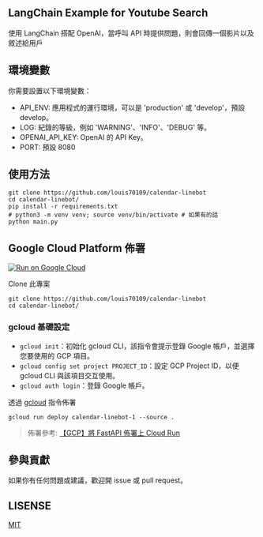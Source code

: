 ## LangChain Example for Youtube Search

使用 LangChain 搭配 OpenAI，當呼叫 API 時提供問題，則會回傳一個影片以及敘述給用戶

## 環境變數

你需要設置以下環境變數：

- API_ENV: 應用程式的運行環境，可以是 'production' 或 'develop'，預設 develop。
- LOG: 紀錄的等級，例如 'WARNING'、'INFO'、'DEBUG' 等。
- OPENAI_API_KEY: OpenAI 的 API Key。
- PORT: 預設 8080


## 使用方法

```
git clone https://github.com/louis70109/calendar-linebot
cd calendar-linebot/
pip install -r requirements.txt
# python3 -m venv venv; source venv/bin/activate # 如果有的話
python main.py
```

## Google Cloud Platform 佈署

[![Run on Google Cloud](https://deploy.cloud.run/button.svg)](https://deploy.cloud.run)

Clone 此專案

```
git clone https://github.com/louis70109/calendar-linebot
cd calendar-linebot/
```

### gcloud 基礎設定

- `gcloud init`：初始化 gcloud CLI，該指令會提示登錄 Google 帳戶，並選擇您要使用的 GCP 項目。
- `gcloud config set project PROJECT_ID`：設定 GCP Project ID，以便 gcloud CLI 與該項目交互使用。
- `gcloud auth login`：登錄 Google 帳戶。

透過 [gcloud](https://cloud.google.com/sdk/docs/install?hl=zh-cn) 指令佈署

```
gcloud run deploy calendar-linebot-1 --source .
```

> 佈署參考: [【GCP】將 FastAPI 佈署上 Cloud Run](https://nijialin.com/2023/03/19/gcp-why-need-cloudrun-as-serverless/#5-%E4%BD%88%E7%BD%B2%E5%88%B0-Google-Cloud-Run)

## 參與貢獻

如果你有任何問題或建議，歡迎開 issue 或 pull request。

## LISENSE

[MIT](https://github.com/louis70109/youtube-search-langchain/blob/main/LICENSE)